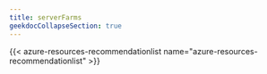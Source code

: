 ```yaml
---
title: serverFarms
geekdocCollapseSection: true
---
```


{{< azure-resources-recommendationlist name="azure-resources-recommendationlist" >}}
